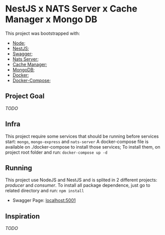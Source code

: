 # NestJS x NATS Server x Cache Manager x Mongo DB

This project was bootstrapped with:
- [Node](https://nodejs.org/en/docs/);
- [NestJS](https://docs.nestjs.com/);
- [Swagger](https://swagger.io/);
- [Nats Server](https://docs.nats.io/nats-concepts/overview);
- [Cache Manager](https://github.com/v4l3r10/node-cache-manager-mongodb);
- [MongoDB](https://docs.mongodb.com/manual/);
- [Docker](https://docs.docker.com/);
- [Docker-Compose](https://docs.docker.com/compose/);

## Project Goal

_TODO_

## Infra

This project require some services that should be running before services start: `mongo`, `mongo-express` and `nats-server`
A docker-compose file is available on ./docker-compose to install those services;
To install them, on project root folder and run: 
`docker-compose up -d`

## Running

This project use NodeJS and NestJS and is splited in 2 different projects: _producer_  and _consumer_. 
To install all package dependence, just go to related directory and run: 
`npm install`

* Swagger Page: 
[localhost:5001](http://localhost:5001/openApi)


## Inspiration

_TODO_